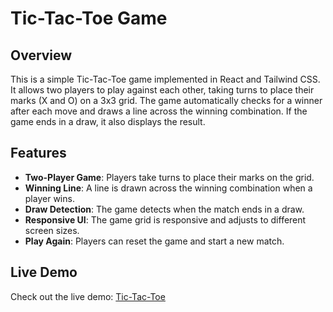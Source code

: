 # Tic-Tac-Toe Game

## Overview

This is a simple Tic-Tac-Toe game implemented in React and Tailwind CSS. It allows two players to play against each other, taking turns to place their marks (X and O) on a 3x3 grid. The game automatically checks for a winner after each move and draws a line across the winning combination. If the game ends in a draw, it also displays the result.

## Features

- **Two-Player Game**: Players take turns to place their marks on the grid.
- **Winning Line**: A line is drawn across the winning combination when a player wins.
- **Draw Detection**: The game detects when the match ends in a draw.
- **Responsive UI**: The game grid is responsive and adjusts to different screen sizes.
- **Play Again**: Players can reset the game and start a new match.

## Live Demo

Check out the live demo: [Tic-Tac-Toe](https://tic-tac-toe-tn1g.onrender.com/)
